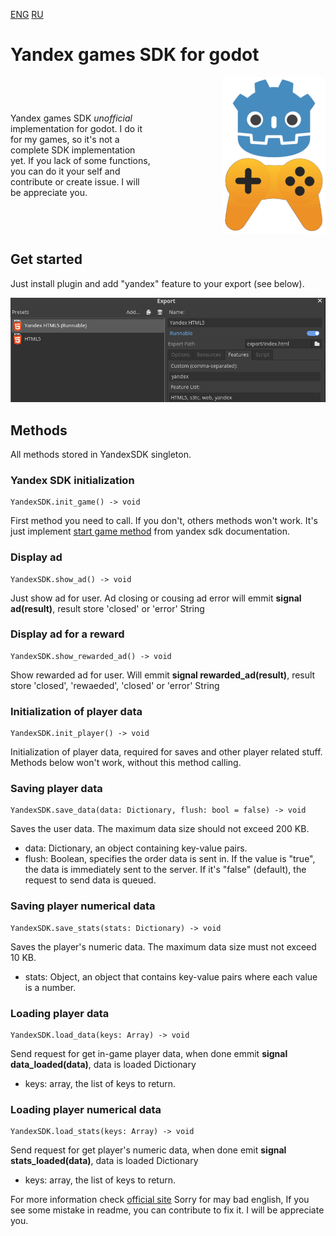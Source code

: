[ENG](./README.en.md) [RU](./README.md)

# Yandex games SDK for godot

<div style="
	width: 100%;
	display: flex;
	align-content: space-between;
	align-items: center;
	justify-content: space-between;
">
<div style="
	display: inline-block;
	width: 45%;
">
Yandex games SDK <i>unofficial</i> implementation for godot.
I do it for my games, so it's not a complete SDK implementation yet.
If you lack of some functions, you can do it your self and contribute or create issue. I will be appreciate you.
</div>
<img src="./imgs/godot-yandex.png" style="
	display: inline-block;
	max-width: 45%;
	max-height: 250px;
" /> 
</div>

## Get started

Just install plugin and add "yandex" feature to your export (see below).

![Export example](./imgs/export-example.png "export example")

## Methods

All methods stored in YandexSDK singleton.

### Yandex SDK initialization

```gdscript
YandexSDK.init_game() -> void
```

First method you need to call. If you don't, others methods won't work. It's just implement [start game method](https://yandex.ru/dev/games/doc/ru/sdk/sdk-gameready) from yandex sdk documentation.

### Display ad

```gdscript
YandexSDK.show_ad() -> void
```

Just show ad for user. Ad closing or cousing ad error will emmit **signal ad(result)**, result store 'closed' or 'error' String

### Display ad for a reward

```gdscript
YandexSDK.show_rewarded_ad() -> void
```

Show rewarded ad for user. Will emmit **signal rewarded_ad(result)**, result store 'closed', 'rewaeded', 'closed' or 'error' String

### Initialization of player data

```gdscript
YandexSDK.init_player() -> void
```

Initialization of player data, required for saves and other player related stuff. Methods below won't work, without this method calling.

### Saving player data

```gdscript
YandexSDK.save_data(data: Dictionary, flush: bool = false) -> void
```

Saves the user data. The maximum data size should not exceed 200 KB.
* data: Dictionary, an object containing key-value pairs.
* flush: Boolean, specifies the order data is sent in. If the value is "true", the data is immediately sent to the server. If it's "false" (default), the request to send data is queued.

### Saving player numerical data

```gdscript
YandexSDK.save_stats(stats: Dictionary) -> void
```

Saves the player's numeric data. The maximum data size must not exceed 10 KB.
* stats: Object, an object that contains key-value pairs where each value is a number.

### Loading player data

```gdscript
YandexSDK.load_data(keys: Array) -> void
```

Send request for get in-game player data, when done emmit **signal data_loaded(data)**, data is loaded Dictionary
* keys: array, the list of keys to return.

### Loading player numerical data 

```gdscript
YandexSDK.load_stats(keys: Array) -> void
```

Send request for get player's numeric data, when done emit **signal stats_loaded(data)**, data is loaded Dictionary
* keys: array, the list of keys to return.

For more information check [official site](https://yandex.ru/dev/games/doc/en/sdk/sdk-player)
Sorry for may bad english, If you see some mistake in readme, you can contribute to fix it. I will be appreciate you.
